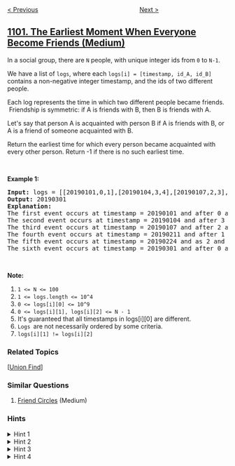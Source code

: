 <!--|This file generated by command(leetcode description); DO NOT EDIT.    |-->
<!--+----------------------------------------------------------------------+-->
<!--|@author    openset <openset.wang@gmail.com>                           |-->
<!--|@link      https://github.com/openset                                 |-->
<!--|@home      https://github.com/openset/leetcode                        |-->
<!--+----------------------------------------------------------------------+-->

[< Previous](../find-k-length-substrings-with-no-repeated-characters "Find K-Length Substrings With No Repeated Characters")
　　　　　　　　　　　　　　　　
[Next >](../path-with-maximum-minimum-value "Path With Maximum Minimum Value")

## [1101. The Earliest Moment When Everyone Become Friends (Medium)](https://leetcode.com/problems/the-earliest-moment-when-everyone-become-friends "彼此熟识的最早时间")

<p>In a social group, there are <code>N</code> people, with unique integer ids from <code>0</code> to <code>N-1</code>.</p>

<p>We have a list of <code>logs</code>, where each <code>logs[i] = [timestamp, id_A, id_B]</code> contains a non-negative&nbsp;integer timestamp, and the ids of two different people.</p>

<p>Each log represents the time in which two different people became friends. &nbsp;Friendship is symmetric: if A is friends with B, then B is friends with A.</p>

<p>Let&#39;s say that person A is acquainted with person B if A is friends with B, or A is a friend of someone acquainted with B.</p>

<p>Return the earliest time for which every person became acquainted with every other person. Return -1 if there is no&nbsp;such&nbsp;earliest time.</p>

<p>&nbsp;</p>

<p><strong>Example 1:</strong></p>

<pre>
<strong>Input: </strong>logs = <span id="example-input-1-1">[[20190101,0,1],[20190104,3,4],[20190107,2,3],[20190211,1,5],[20190224,2,4],[20190301,0,3],[20190312,1,2],[20190322,4,5]]</span>, N = <span id="example-input-1-2">6</span>
<strong>Output: </strong><span id="example-output-1">20190301</span>
<strong>Explanation: </strong>
The first event occurs at timestamp = 20190101 and after 0 and 1 become friends we have the following friendship groups [0,1], [2], [3], [4], [5].
The second event occurs at timestamp = 20190104 and after 3 and 4 become friends we have the following friendship groups [0,1], [2], [3,4], [5].
The third event occurs at timestamp = 20190107 and after 2 and 3 become friends we have the following friendship groups [0,1], [2,3,4], [5].
The fourth event occurs at timestamp = 20190211 and after 1 and 5 become friends we have the following friendship groups [0,1,5], [2,3,4].
The fifth event occurs at timestamp = 20190224 and as 2 and 4 are already friend anything happens.
The sixth event occurs at timestamp = 20190301 and after 0 and 3 become friends we have that all become friends.
</pre>

<p>&nbsp;</p>

<p><strong>Note:</strong></p>

<ol>
	<li><code>1 &lt;= N &lt;= 100</code></li>
	<li><code>1 &lt;= logs.length &lt;= 10^4</code></li>
	<li><code>0 &lt;= logs[i][0] &lt;= 10^9</code></li>
	<li><code>0 &lt;= logs[i][1], logs[i][2] &lt;= N - 1</code></li>
	<li>It&#39;s guaranteed that all timestamps in logs[i][0] are different.</li>
	<li><code>Logs </code>are not necessarily ordered by some criteria.</li>
	<li><code>logs[i][1] != logs[i][2]</code></li>
</ol>

### Related Topics
  [[Union Find](../../tag/union-find/README.md)]

### Similar Questions
  1. [Friend Circles](../friend-circles) (Medium)

### Hints
<details>
<summary>Hint 1</summary>
Sort the log items by their timestamp.
</details>

<details>
<summary>Hint 2</summary>
How can we model this problem as a graph problem?
</details>

<details>
<summary>Hint 3</summary>
Let's use a union-find data structure. At the beginning we have a graph with N nodes but no edges.
</details>

<details>
<summary>Hint 4</summary>
Then we loop through the events and if unite each node until the number of connected components reach to 1. Notice that each time two different connected components are united the number of connected components decreases by 1.
</details>
